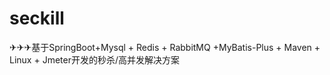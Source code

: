 # seckill
✈✈✈基于SpringBoot+Mysql + Redis + RabbitMQ +MyBatis-Plus + Maven + Linux + Jmeter开发的秒杀/高并发解决方案
